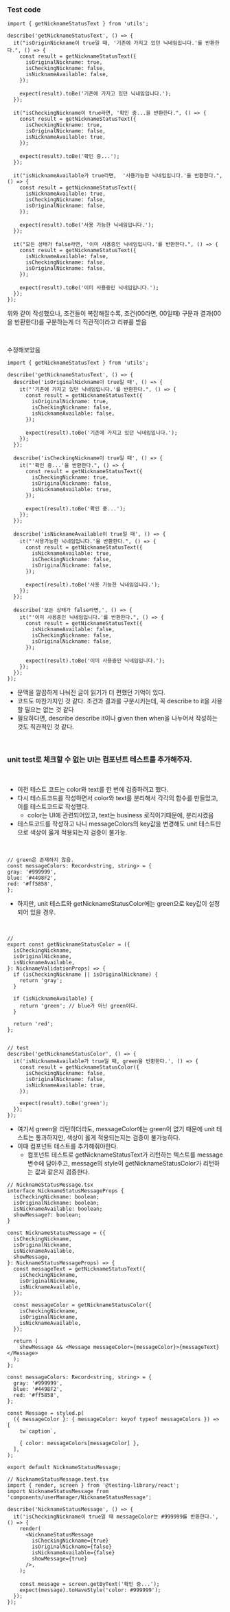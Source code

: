 ### Test code

```TS
import { getNicknameStatusText } from 'utils';

describe('getNicknameStatusText', () => {
  it("isOriginNickname이 true일 때, '기존에 가지고 있던 닉네임입니다.'를 반환한다.", () => {
    const result = getNicknameStatusText({
      isOriginalNickname: true,
      isCheckingNickname: false,
      isNicknameAvailable: false,
    });

    expect(result).toBe('기존에 가지고 있던 닉네임입니다.');
  });

  it("isCheckingNickname이 true라면, '확인 중...을 반환한다.", () => {
    const result = getNicknameStatusText({
      isCheckingNickname: true,
      isOriginalNickname: false,
      isNicknameAvailable: true,
    });

    expect(result).toBe('확인 중...');
  });

  it("isNicknameAvailable가 true라면,  '사용가능한 닉네임입니다.'을 반환한다.", () => {
    const result = getNicknameStatusText({
      isNicknameAvailable: true,
      isCheckingNickname: false,
      isOriginalNickname: false,
    });

    expect(result).toBe('사용 가능한 닉네임입니다.');
  });

  it("모든 상태가 false라면, '이미 사용중인 닉네임입니다.'를 반환한다.", () => {
    const result = getNicknameStatusText({
      isNicknameAvailable: false,
      isCheckingNickname: false,
      isOriginalNickname: false,
    });

    expect(result).toBe('이미 사용중인 닉네임입니다.');
  });
});
```

위와 같이 작성했으나, 조건들이 복잡해질수록,
조건(00라면, 00일때) 구문과 결과(00을 반환한다)를 구분하는게 더 직관적이라고 리뷰를 받음

<br>

수정해보았음

```TS
import { getNicknameStatusText } from 'utils';

describe('getNicknameStatusText', () => {
  describe('isOriginalNickname이 true일 때', () => {
    it("'기존에 가지고 있던 닉네임입니다.'를 반환한다.", () => {
      const result = getNicknameStatusText({
        isOriginalNickname: true,
        isCheckingNickname: false,
        isNicknameAvailable: false,
      });

      expect(result).toBe('기존에 가지고 있던 닉네임입니다.');
    });
  });

  describe('isCheckingNickname이 true일 때', () => {
    it("'확인 중...'을 반환한다.", () => {
      const result = getNicknameStatusText({
        isCheckingNickname: true,
        isOriginalNickname: false,
        isNicknameAvailable: true,
      });

      expect(result).toBe('확인 중...');
    });
  });

  describe('isNicknameAvailable이 true일 때', () => {
    it("'사용가능한 닉네임입니다.'을 반환한다.", () => {
      const result = getNicknameStatusText({
        isNicknameAvailable: true,
        isCheckingNickname: false,
        isOriginalNickname: false,
      });

      expect(result).toBe('사용 가능한 닉네임입니다.');
    });
  });

  describe('모든 상태가 false라면,', () => {
    it("'이미 사용중인 닉네임입니다.'를 반환한다.", () => {
      const result = getNicknameStatusText({
        isNicknameAvailable: false,
        isCheckingNickname: false,
        isOriginalNickname: false,
      });

      expect(result).toBe('이미 사용중인 닉네임입니다.');
    });
  });
});
```

- 문맥을 깔끔하게 나눠진 글이 읽기가 더 편했던 기억이 있다.
- 코드도 마찬가지인 것 같다. 조건과 결과를 구분시키는데, 꼭 describe to it을 사용할 필요는 없는 것 같다
- 필요하다면, describe describe it이나 given then when을 나누어서 작성하는 것도 직관적인 것 같다.

<br>

### unit test로 체크할 수 없는 UI는 컴포넌트 테스트를 추가해주자.

<br>

- 이전 테스트 코드는 color와 text를 한 번에 검증하려고 했다.
- 다시 테스트코드를 작성하면서 color와 text를 분리해서 각각의 함수를 만들었고, 이를 테스트코드로 작성했다.
  - color는 UI에 관련되어있고, text는 business 로직이기때문에, 분리시켰음
- 테스트코드를 작성하고 나니 messageColors의 key값을 변경해도 unit 테스트만으로 색상이 옳게 적용되는지 검증이 불가능.

<br>

```TSX
// green은 존재하지 않음.
const messageColors: Record<string, string> = {
gray: '#999999',
blue: '#4498F2',
red: '#ff5858',
};
```

- 하지만, unit 테스트와 getNicknameStatusColor에는 green으로 key값이 설정되어 있을 경우.

<br>

```TS
//
export const getNicknameStatusColor = ({
  isCheckingNickname,
  isOriginalNickname,
  isNicknameAvailable,
}: NicknameValidationProps) => {
  if (isCheckingNickname || isOriginalNickname) {
    return 'gray';
  }

  if (isNicknameAvailable) {
    return 'green'; // blue가 아닌 green이다.
  }

  return 'red';
};


// test
describe('getNicknameStatusColor', () => {
  it('isNicknameAvailable가 true일 때, green을 반환한다.', () => {
    const result = getNicknameStatusColor({
      isCheckingNickname: false,
      isOriginalNickname: false,
      isNicknameAvailable: true,
    });

    expect(result).toBe('green');
  });
});
```

- 여기서 green을 리턴하더라도, messageColor에는 green이 없기 때문에 unit 테스트는 통과하지만, 색상이 옳게 적용되는지는 검증이 불가능하다.
- 이때 컴포넌트 테스트를 추가해줘야한다.
  - 컴포넌트 테스트로 getNicknameStatusText가 리턴하는 텍스트를 message 변수에 담아주고, message의 style이 getNicknameStatusColor가 리턴하는 값과 같은지 검증한다.

```TSX
// NicknameStatusMessage.tsx
interface NicknameStatusMessageProps {
  isCheckingNickname: boolean;
  isOriginalNickname: boolean;
  isNicknameAvailable: boolean;
  showMessage?: boolean;
}

const NicknameStatusMessage = ({
  isCheckingNickname,
  isOriginalNickname,
  isNicknameAvailable,
  showMessage,
}: NicknameStatusMessageProps) => {
  const messageText = getNicknameStatusText({
    isCheckingNickname,
    isOriginalNickname,
    isNicknameAvailable,
  });

  const messageColor = getNicknameStatusColor({
    isCheckingNickname,
    isOriginalNickname,
    isNicknameAvailable,
  });

  return (
    showMessage && <Message messageColor={messageColor}>{messageText}</Message>
  );
};

const messageColors: Record<string, string> = {
  gray: '#999999',
  blue: '#4498F2',
  red: '#ff5858',
};

const Message = styled.p(
  ({ messageColor }: { messageColor: keyof typeof messageColors }) => [
    tw`caption`,

    { color: messageColors[messageColor] },
  ],
);

export default NicknameStatusMessage;

// NicknameStatusMessage.test.tsx
import { render, screen } from '@testing-library/react';
import NicknameStatusMessage from 'components/userManager/NicknameStatusMessage';

describe('NicknameStatusMessage', () => {
  it('isCheckingNickname이 true일 때 messageColor는 #999999를 반환한다.', () => {
    render(
      <NicknameStatusMessage
        isCheckingNickname={true}
        isOriginalNickname={false}
        isNicknameAvailable={false}
        showMessage={true}
      />,
    );

    const message = screen.getByText('확인 중...');
    expect(message).toHaveStyle('color: #999999');
  });
});
```

